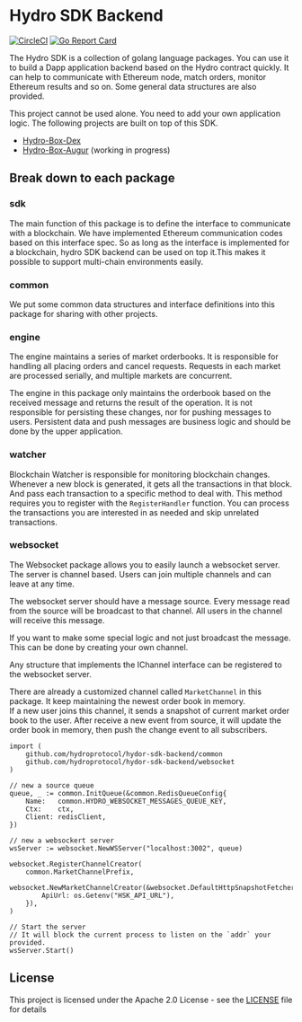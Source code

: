 # Hydro SDK Backend

[![CircleCI](https://circleci.com/gh/HydroProtocol/hydro-sdk-backend.svg?style=svg)](https://circleci.com/gh/HydroProtocol/hydro-sdk-backend)
[![Go Report Card](https://goreportcard.com/badge/github.com/hydroprotocol/hydro-sdk-backend)](https://goreportcard.com/report/github.com/hydroprotocol/hydro-sdk-backend)

The Hydro SDK is a collection of golang language packages.
You can use it to build a Dapp application backend based on the Hydro contract quickly. 
It can help to communicate with Ethereum node, match orders, monitor Ethereum results and so on. 
Some general data structures are also provided.

This project cannot be used alone.
You need to add your own application logic. 
The following projects are built on top of this SDK.

- [Hydro-Box-Dex](https://github.com/hydroprotocol/hydro-box-dex) 
- [Hydro-Box-Augur](https://github.com/hydroprotocol/hydro-box-augur) (working in progress)

## Break down to each package

### sdk

The main function of this package is to define the interface to communicate with a blockchain.
We have implemented Ethereum communication codes based on this interface spec.
So as long as the interface is implemented for a blockchain, 
hydro SDK backend can be used on top it.This makes it possible to support multi-chain environments easily.

### common

We put some common data structures and interface definitions into this package for sharing with other projects.

### engine

The engine maintains a series of market orderbooks. 
It is responsible for handling all placing orders and cancel requests. 
Requests in each market are processed serially, 
and multiple markets are concurrent.

The engine in this package only maintains the orderbook based on the received message 
and returns the result of the operation. 
It is not responsible for persisting these changes, 
nor for pushing messages to users. 
Persistent data and push messages are business logic and should be done by the upper application.


### watcher

Blockchain Watcher is responsible for monitoring blockchain changes. 
Whenever a new block is generated, 
it gets all the transactions in that block. 
And pass each transaction to a specific method to deal with. 
This method requires you to register with the `RegisterHandler` function. 
You can process the transactions you are interested in as needed and skip unrelated transactions.

### websocket

The Websocket package allows you to easily launch a websocket server. 
The server is channel based.
Users can join multiple channels and can leave at any time.

The websocket server should have a message source. 
Every message read from the source will be broadcast to that channel.
All users in the channel will receive this message.

If you want to make some special logic and not just broadcast the message.
This can be done by creating your own channel. 

Any structure that implements the IChannel interface can be registered to the websocket server.

There are already a customized channel called `MarketChannel` in this package. 
It keep maintaining the newest order book in memory.  
If a new user joins this channel, 
it sends a snapshot of current market order book to the user.
After receive a new event from source, 
it will update the order book in memory, 
then push the change event to all subscribers.

```golang
import (
    github.com/hydroprotocol/hydor-sdk-backend/common
    github.com/hydroprotocol/hydor-sdk-backend/websocket
)

// new a source queue
queue, _ := common.InitQueue(&common.RedisQueueConfig{
    Name:   common.HYDRO_WEBSOCKET_MESSAGES_QUEUE_KEY,
    Ctx:    ctx,
    Client: redisClient,
})

// new a websockert server
wsServer := websocket.NewWSServer("localhost:3002", queue)

websocket.RegisterChannelCreator(
    common.MarketChannelPrefix,
    websocket.NewMarketChannelCreator(&websocket.DefaultHttpSnapshotFetcher{
        ApiUrl: os.Getenv("HSK_API_URL"),
    }),
)

// Start the server
// It will block the current process to listen on the `addr` your provided. 
wsServer.Start()
```

## License

This project is licensed under the Apache 2.0 License - see the [LICENSE](LICENSE) file for details
